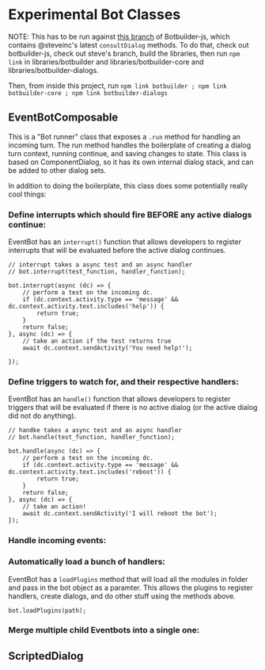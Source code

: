 # Experimental Bot Classes

NOTE: This has to be run against [this branch](https://github.com/Microsoft/botbuilder-js/pull/499) of Botbuilder-js,
which contains @steveinc's latest `consultDialog` methods. To do that, check out botbuilder-js, check out steve's branch,
build the libraries, then run `npm link` in libraries/botbuilder and libraries/botbuilder-core and libraries/botbuilder-dialogs.

Then, from inside this project, run `npm link botbuilder ; npm link botbuilder-core ; npm link botbuilder-dialogs`

## EventBotComposable

This is a "Bot runner" class that exposes a `.run` method for handling an incoming turn. The run method
handles the boilerplate of creating a dialog turn context, running continue, and saving changes to state.
This class is based on ComponentDialog, so it has its own internal dialog stack, and can be added to other
dialog sets.

In addition to doing the boilerplate, this class does some potentially really cool things:

### Define interrupts which should fire BEFORE any active dialogs continue:

EventBot has an `interrupt()` function that allows developers to register interrupts
that will be evaluated before the active dialog continues.

```
// interrupt takes a async test and an async handler
// bot.interrupt(test_function, handler_function);

bot.interrupt(async (dc) => {
    // perform a test on the incoming dc.
    if (dc.context.activity.type == 'message' && dc.context.activity.text.includes('help')) {
        return true;
    }
    return false;
}, async (dc) => {
    // take an action if the test returns true
    await dc.context.sendActivity('You need help!');

});
```

### Define triggers to watch for, and their respective handlers:

EventBot has an `handle()` function that allows developers to register triggers
that will be evaluated if there is no active dialog (or the active dialog did not do anything).

```
// handke takes a async test and an async handler
// bot.handle(test_function, handler_function);

bot.handle(async (dc) => {
    // perform a test on the incoming dc.
    if (dc.context.activity.type == 'message' && dc.context.activity.text.includes('reboot')) {
        return true;
    }
    return false;
}, async (dc) => {
    // take an action!
    await dc.context.sendActivity('I will reboot the bot');
});
```

### Handle incoming events:

### Automatically load a bunch of handlers:

EventBot has a `loadPlugins` method that will load all the modules in folder and pass in the bot object
as a paramter. This allows the plugins to register handlers, create dialogs, and do other stuff using the methods above.

```
bot.loadPlugins(path);
```

### Merge multiple child Eventbots into a single one:


## ScriptedDialog

